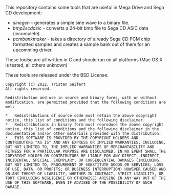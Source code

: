 This repository contains some tools that are useful in Mega Drive and Sega CD development:

*   *sinegen* - generates a simple sine wave to a binary file.
*   *bmp2scdasic* - converts a 24-bit bmp file to Sega CD ASIC data (incomplete)
*   *pcmbankmaker* - takes a directory of already Sega CD PCM chip formatted samples and creates a sample bank out of them for an upcomming driver.

These toolse are all written in C and should run on all platforms (Mac OS X is tested, all others unknown)


These tools are released under the BSD License:

	Copyright (c) 2012, Tristan Seifert
	All rights reserved.

	Redistribution and use in source and binary forms, with or without modification, are permitted provided that the following conditions are met:

	*   Redistributions of source code must retain the above copyright notice, this list of conditions and the following disclaimer.
	*   Redistributions in binary form must reproduce the above copyright notice, this list of conditions and the following disclaimer in the documentation and/or other materials provided with the distribution.
	*   THIS SOFTWARE IS PROVIDED BY THE COPYRIGHT HOLDERS AND CONTRIBUTORS "AS IS" AND ANY EXPRESS OR IMPLIED WARRANTIES, INCLUDING, BUT NOT LIMITED TO, THE IMPLIED WARRANTIES OF MERCHANTABILITY AND FITNESS FOR A PARTICULAR PURPOSE ARE DISCLAIMED. IN NO EVENT SHALL THE COPYRIGHT HOLDER OR CONTRIBUTORS BE LIABLE FOR ANY DIRECT, INDIRECT, INCIDENTAL, SPECIAL, EXEMPLARY, OR CONSEQUENTIAL DAMAGES (INCLUDING, BUT NOT LIMITED TO, PROCUREMENT OF SUBSTITUTE GOODS OR SERVICES; LOSS OF USE, DATA, OR PROFITS; OR BUSINESS INTERRUPTION) HOWEVER CAUSED AND ON ANY THEORY OF LIABILITY, WHETHER IN CONTRACT, STRICT LIABILITY, OR TORT (INCLUDING NEGLIGENCE OR OTHERWISE) ARISING IN ANY WAY OUT OF THE USE OF THIS SOFTWARE, EVEN IF ADVISED OF THE POSSIBILITY OF SUCH DAMAGE.
